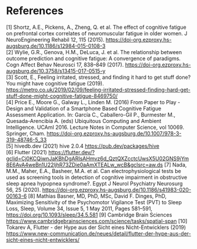 # References

[1] Shortz, A.E., Pickens, A., Zheng, Q. et al. The effect of cognitive fatigue on prefrontal cortex correlates of neuromuscular fatigue in older women. J NeuroEngineering Rehabil 12, 115 (2015). https://doi-org.ezproxy.hs-augsburg.de/10.1186/s12984-015-0108-3  
[2] Wylie, G.R., Genova, H.M., DeLuca, J. et al. The relationship between outcome prediction and cognitive fatigue: A convergence of paradigms. Cogn Affect Behav Neurosci 17, 838–849 (2017). https://doi-org.ezproxy.hs-augsburg.de/10.3758/s13415-017-0515-y  
[3] Scott, E., Feeling irritated, stressed, and finding it hard to get stuff done? You might have cognitive fatigue (2019). https://metro.co.uk/2019/02/09/feeling-irritated-stressed-finding-hard-get-stuff-done-might-cognitive-fatigue-8469750/  
[4] Price E., Moore G., Galway L., Linden M. (2016) From Paper to Play - Design and Validation of a Smartphone Based Cognitive Fatigue Assessment Application. In: García C., Caballero-Gil P., Burmester M., Quesada-Arencibia A. (eds) Ubiquitous Computing and Ambient Intelligence. UCAmI 2016. Lecture Notes in Computer Science, vol 10069. Springer, Cham. https://doi-org.ezproxy.hs-augsburg.de/10.1007/978-3-319-48746-5_33  
[5] hivedb.dev (2021) hive 2.0.4 https://pub.dev/packages/hive  
[6] Flutter (2021) https://flutter.dev/?gclid=Cj0KCQjwnJaKBhDgARIsAHmvz6d_QztQXZcctcUwsX5U02GNS9jYm8E6AvA4weBn1U22ljhR73ZDie0aAmXTEALw_wcB&gclsrc=aw.ds
[7] Nada, M.M., Maher, E.A., Basheer, M.A. et al. Can electrophysiological tests be used as screening tools in detection of cognitive impairment in obstructive sleep apnea hypopnea syndrome?. Egypt J Neurol Psychiatry Neurosurg 56, 25 (2020). https://doi-org.ezproxy.hs-augsburg.de/10.1186/s41983-020-00163-6
[8] Mathias Basner, MD, PhD, MSc, David F. Dinges, PhD, Maximizing Sensitivity of the Psychomotor Vigilance Test (PVT) to Sleep Loss, Sleep, Volume 34, Issue 5, 1 May 2011, Pages 581–591, https://doi.org/10.1093/sleep/34.5.581
[9] Cambridge Brain Sciences https://www.cambridgebrainsciences.com/science/tasks/spatial-span
[10] Tokarev A, Flutter - der Hype aus der Sicht eines Nicht-Entwicklers (2019) https://www.new-communication.de/neues/detail/flutter-der-hype-aus-der-sicht-eines-nicht-entwicklers/